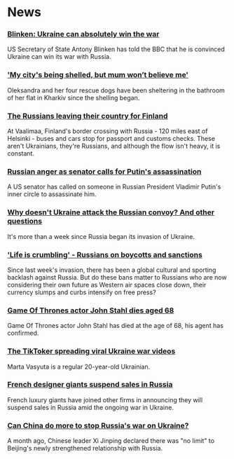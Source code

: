 # News
### [Blinken: Ukraine can absolutely win the war](https://www.bbc.com/news/world-europe-60626921)
US Secretary of State Antony Blinken has told the BBC that he is convinced Ukraine can win its war with Russia.
### ['My city's being shelled, but mum won’t believe me'](https://www.bbc.com/news/world-europe-60600487)
Oleksandra and her four rescue dogs have been sheltering in the bathroom of her flat in Kharkiv since the shelling began. 
### [The Russians leaving their country for Finland](https://www.bbc.com/news/world-60624500)
At Vaalimaa, Finland's border crossing with Russia - 120 miles east of Helsinki - buses and cars stop for passport and customs checks. These aren't Ukrainians, they're Russians, and although the flow isn't heavy, it is constant.
### [Russian anger as senator calls for Putin's assassination](https://www.bbc.com/news/world-us-canada-60621796)
A US senator has called on someone in Russian President Vladimir Putin's inner circle to assassinate him.
### [Why doesn't Ukraine attack the Russian convoy? And other questions](https://www.bbc.com/news/world-60617145)
It's more than a week since Russia began its invasion of Ukraine. 
### ['Life is crumbling' - Russians on boycotts and sanctions](https://www.bbc.com/news/world-europe-60585720)
Since last week's invasion, there has been a global cultural and sporting backlash against Russia. But do these bans matter to Russians who are now considering their own future as Western air spaces close down, their currency slumps and curbs intensify on free press?
### [Game Of Thrones actor John Stahl dies aged 68](https://www.bbc.com/news/uk-scotland-tayside-central-60624212)
Game Of Thrones actor John Stahl has died at the age of 68, his agent has confirmed.
### [The TikToker spreading viral Ukraine war videos](https://www.bbc.com/news/technology-60613331)
Marta Vasyuta is a regular 20-year-old Ukrainian.
### [French designer giants suspend sales in Russia](https://www.bbc.com/news/business-60627393)
French luxury giants have joined other firms in announcing they will suspend sales in Russia amid the ongoing war in Ukraine.
### [Can China do more to stop Russia's war on Ukraine?](https://www.bbc.com/news/world-asia-china-60615280)
A month ago, Chinese leader Xi Jinping declared there was "no limit" to Beijing's newly strengthened relationship with Russia. 
